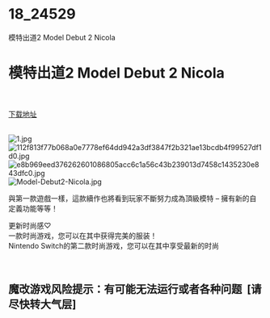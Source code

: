 # 18_24529
模特出道2 Model Debut 2 Nicola
# 模特出道2 Model Debut 2 Nicola
 <br/></br>
[下载地址](https://www.switch520.cc/article/24529 "下载地址")
<br/></br>

<p><img title="1.jpg" src="https://www.switch520.cc/muke_img/2021_11_13_47d7f1be0764d.jpg" alt="1.jpg"><br>
<img title="112f813f77b068a0e7778ef64dd942a3df3847f2b321ae13bcdb4f99527df1d0.jpg" src="https://www.switch520.cc/muke_img/2021_11_13_ee954d7cfc9be.jpg" alt="112f813f77b068a0e7778ef64dd942a3df3847f2b321ae13bcdb4f99527df1d0.jpg"><br>
<img title="e8b969eed376262601086805acc6c1a56c43b239013d7458c1435230e843dfc0.jpg" src="https://www.switch520.cc/muke_img/2021_11_13_7dd006c200528.jpg" alt="e8b969eed376262601086805acc6c1a56c43b239013d7458c1435230e843dfc0.jpg"><br>
<img title="Model-Debut2-Nicola.jpg" src="https://www.switch520.cc/muke_img/2021_11_13_503fc4fd5d32f.jpg" alt="Model-Debut2-Nicola.jpg"></p>
<p>與第一款遊戲一樣，這款續作也將看到玩家不斷努力成為頂級模特 – 擁有新的自定義功能等等！</p>
<p>更新时尚感♡<br>
一款时尚游戏，您可以在其中获得完美的服装！<br>
Nintendo Switch的第二款时尚游戏，您可以在其中享受最新的时尚</p>
<p>&nbsp;</p>
<h2>魔改游戏风险提示：有可能无法运行或者各种问题 &nbsp;[请尽快转大气层]</h2>



